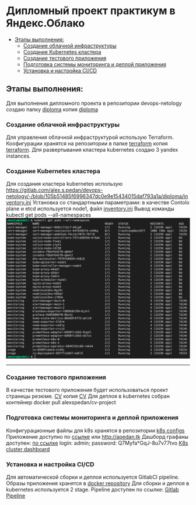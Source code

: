 # Дипломный проект практикум в Яндекс.Облако
  * [Этапы выполнения:](#этапы-выполнения)
     * [Создание облачной инфраструктуры](#создание-облачной-инфраструктуры)
     * [Создание Kubernetes кластера](#создание-kubernetes-кластера)
     * [Создание тестового приложения](#создание-тестового-приложения)
     * [Подготовка cистемы мониторинга и деплой приложения](#подготовка-cистемы-мониторинга-и-деплой-приложения)
     * [Установка и настройка CI/CD](#установка-и-настройка-cicd)

## Этапы выполнения:
Для выполнения дипломного проекта в репозитории devops-netology создаю папку [diploma](https://gitlab.com/alex.s.pedan/devops-netology/-/tree/main/diploma/)
копия [diploma](https://github.com/alexspedan/devops-netology/tree/main/diploma)

### Создание облачной инфраструктуры
Для управления облачной инфраструктурой использую Terraform. Коофигурации хранятся на репозитории в папке [terraform](https://gitlab.com/alex.s.pedan/devops-netology/-/tree/main/diploma/terraform)
копия [terraform](https://github.com/alexspedan/devops-netology/tree/main/diploma/terraform).
Для развертывания кластера kubernetes создаю 3 yandex instances.

### Создание Kubernetes кластера

Для создания кластера kubernetes использую https://gitlab.com/alex.s.pedan/devops-netology/-/blob/105b51485f6996347dc0e9e15434015daf793a1a/diploma/inventory.ini
Установка со стандартными параметрами: в качестве Сontolo plane и etcd используется node1, файл [inventory.ini](https://gitlab.com/alex.s.pedan/devops-netology/-/blob/105b51485f6996347dc0e9e15434015daf793a1a/diploma/inventory.ini)
Вывод команды kubectl get pods --all-namespaces ![](https://github.com/alexspedan/devops-netology/blob/main/diploma/pics/pods.png)

---
### Создание тестового приложения
В качестве тестового приложения будет использоваться проект страницы резюме.
[CV](https://gitlab.com/alex.s.pedan/resume-project.git)
копия
[CV](https://github.com/alexspedan/resume-project)
Для деплоя в kubernetes собран контейнер docker pull alexspedan/cv-project

### Подготовка cистемы мониторинга и деплой приложения
Конфигурационные файлы для k8s хранятся в репозитории [k8s configs](https://github.com/alexspedan/devops-netology/tree/main/diploma/k8s-configs)
Приложение доступно по [ссылке](http://51.250.3.51:30163/) или http://apedan.tk
Дашборд графаны доступен: [по ссылке](http://51.250.3.51:30062/) login: admin; password: Q7Myfa*GqJ-8u7v77tvo
[K8s cluster dashboard](http://51.250.3.51:30062/d/efa86fd1d0c121a26444b636a3f509a8/kubernetes-compute-resources-cluster?orgId=1&refresh=10s&from=1646661302739&to=1646664902739)

### Установка и настройка CI/CD
Для автоматической сборки и деплоя используется GitlabCI pipeline.
Образы приложения хранятся в [docker repository](https://hub.docker.com/repository/docker/alexspedan/cv-project/) 
Для сборки и деплоя в kubernetes используется 2 stage. Pipeline доступен по ссылке: [Gitlab Pipeline](https://gitlab.com/alex.s.pedan/resume-project/-/blob/75eba9ebe6e360318058617afc7a3501531e000a/.gitlab-ci.yml)
